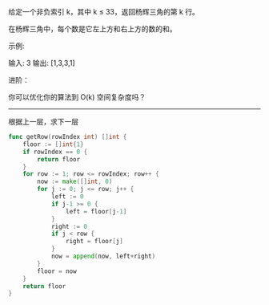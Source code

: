 给定一个非负索引 k，其中 k ≤ 33，返回杨辉三角的第 k 行。

在杨辉三角中，每个数是它左上方和右上方的数的和。

示例:

输入: 3 输出: [1,3,3,1]

进阶：

你可以优化你的算法到 O(k) 空间复杂度吗？

---

根据上一层，求下一层

```go
func getRow(rowIndex int) []int {
    floor := []int{1}
    if rowIndex == 0 {
        return floor
    }
    for row := 1; row <= rowIndex; row++ {
        now := make([]int, 0)
        for j := 0; j <= row; j++ {
            left := 0
            if j-1 >= 0 {
                left = floor[j-1]
            }
            right := 0
            if j < row {
                right = floor[j]
            }
            now = append(now, left+right)
        }
        floor = now
    }
    return floor
}
```
